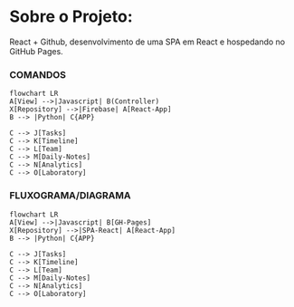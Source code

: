 # Sobre o Projeto:
React + Github, desenvolvimento de uma SPA em React e hospedando no GitHub Pages.


### COMANDOS

```
flowchart LR
A[View] -->|Javascript| B(Controller)
X[Repository] -->|Firebase| A[React-App]
B --> |Python| C{APP}

C --> J[Tasks]
C --> K[Timeline]
C --> L[Team]
C --> M[Daily-Notes]
C --> N[Analytics]
C --> O[Laboratory]

```


### FLUXOGRAMA/DIAGRAMA

```mermaid
flowchart LR
A[View] -->|Javascript| B[GH-Pages]
X[Repository] -->|SPA-React| A[React-App]
B --> |Python| C{APP}

C --> J[Tasks]
C --> K[Timeline]
C --> L[Team]
C --> M[Daily-Notes]
C --> N[Analytics]
C --> O[Laboratory]

```

